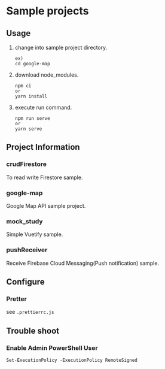 # Sample projects

## Usage
1. change into sample project directory.
    ```
    ex)
    cd google-map
    ```
1. download node_modules.
    ```
    npm ci
    or
    yarn install
    ```
1. execute run command.
    ```
    npm run serve
    or
    yarn serve
    ```

## Project Information

### crudFirestore
To read write Firestore sample.

### google-map
Google Map API sample project.

### mock_study
Simple Vuetify sample.

### pushReceiver
Receive Firebase Cloud Messaging(Push notification) sample.

## Configure
### Pretter
see `.prettierrc.js`

## Trouble shoot

### Enable Admin PowerShell User
`Set-ExecutionPolicy -ExecutionPolicy RemoteSigned`
